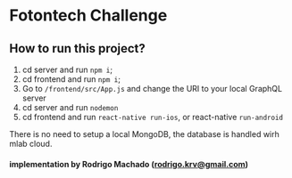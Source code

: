 # Fotontech Challenge


## How to run this project?
1. cd server and run `npm i`;
2. cd frontend and run `npm i`;
3. Go to `/frontend/src/App.js` and change the URI to your local GraphQL server
4. cd server and run `nodemon`
5. cd frontend and run `react-native run-ios`, or react-native `run-android`

There is no need to setup a local MongoDB, the database is handled wirh mlab cloud.


#### implementation by Rodrigo Machado (rodrigo.krv@gmail.com)
